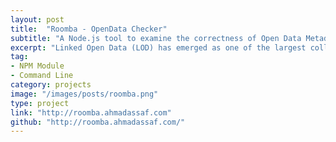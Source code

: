 ```yaml
---
layout: post
title:  "Roomba - OpenData Checker"
subtitle: "A Node.js tool to examine the correctness of Open Data Metadata and build custom dataset profiles"
excerpt: "Linked Open Data (LOD) has emerged as one of the largest collection of interlinked datasets on the web. Benefiting from this mine of data requires the existence of descriptive information about each dataset in the accompanying metadata. Such meta information is currently very limited to few data portals where they are usually provided manually thus giving little or bad quality insights. To address this issue, we propose a scalable automatic approach for extracting, validating and generating descriptive linked dataset profiles"
tag:
- NPM Module
- Command Line
category: projects
image: "/images/posts/roomba.png"
type: project
link: "http://roomba.ahmadassaf.com"
github: "http://roomba.ahmadassaf.com/"
---
```

